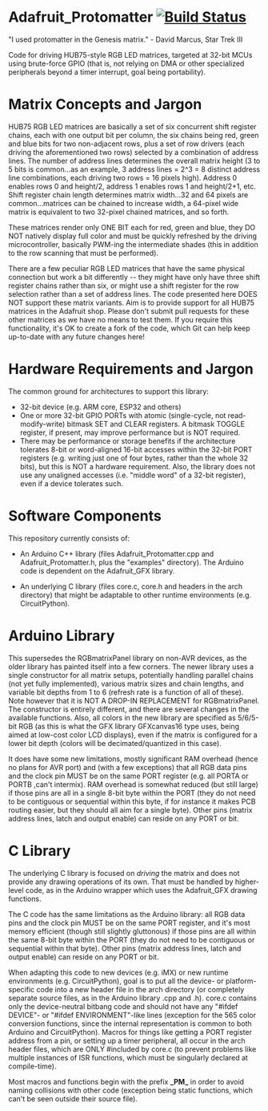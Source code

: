 # Adafruit_Protomatter [![Build Status](https://github.com/adafruit/Adafruit_Protomatter/workflows/Arduino%20Library%20CI/badge.svg)](https://github.com/adafruit/Adafruit_Protomatter/actions)

"I used protomatter in the Genesis matrix." - David Marcus, Star Trek III

Code for driving HUB75-style RGB LED matrices, targeted at 32-bit MCUs
using brute-force GPIO (that is, not relying on DMA or other specialized
peripherals beyond a timer interrupt, goal being portability).

# Matrix Concepts and Jargon

HUB75 RGB LED matrices are basically a set of six concurrent shift register
chains, each with one output bit per column, the six chains being red, green
and blue bits for two non-adjacent rows, plus a set of row drivers (each
driving the aforementioned two rows) selected by a combination of address
lines. The number of address lines determines the overall matrix height
(3 to 5 bits is common...as an example, 3 address lines = 2^3 = 8 distinct
address line combinations, each driving two rows = 16 pixels high). Address
0 enables rows 0 and height/2, address 1 enables rows 1 and height/2+1, etc.
Shift register chain length determines matrix width...32 and 64 pixels are
common...matrices can be chained to increase width, a 64-pixel wide matrix
is equivalent to two 32-pixel chained matrices, and so forth.

These matrices render only ONE BIT each for red, green and blue, they DO NOT
natively display full color and must be quickly refreshed by the driving
microcontroller, basically PWM-ing the intermediate shades (this in addition
to the row scanning that must be performed).

There are a few peculiar RGB LED matrices that have the same physical
connection but work a bit differently -- they might have only have three
shift register chains rather than six, or might use a shift register for
the row selection rather than a set of address lines. The code presented
here DOES NOT support these matrix variants. Aim is to provide support for
all HUB75 matrices in the Adafruit shop. Please don't submit pull requests
for these other matrices as we have no means to test them. If you require
this functionality, it's OK to create a fork of the code, which Git can
help keep up-to-date with any future changes here!

# Hardware Requirements and Jargon

The common ground for architectures to support this library:

* 32-bit device (e.g. ARM core, ESP32 and others)
* One or more 32-bit GPIO PORTs with atomic (single-cycle, not
  read-modify-write) bitmask SET and CLEAR registers. A bitmask TOGGLE
  register, if present, may improve performance but is NOT required.
* There may be performance or storage benefits if the architecture tolerates
  8-bit or word-aligned 16-bit accesses within the 32-bit PORT registers
  (e.g. writing just one of four bytes, rather than the whole 32 bits), but
  this is NOT a hardware requirement. Also, the library does not use any
  unaligned accesses (i.e. "middle word" of a 32-bit register), even if a
  device tolerates such.

# Software Components

This repository currently consists of:

* An Arduino C++ library (files Adafruit_Protomatter.cpp and
  Adafruit_Protomatter.h, plus the "examples" directory). The Arduino code
  is dependent on the Adafruit_GFX library.

* An underlying C library (files core.c, core.h and headers in the arch
  directory) that might be adaptable to other runtime environments (e.g.
  CircuitPython).

# Arduino Library

This supersedes the RGBmatrixPanel library on non-AVR devices, as the older
library has painted itself into a few corners. The newer library uses a
single constructor for all matrix setups, potentially handling parallel
chains (not yet fully implemented), various matrix sizes and chain lengths,
and variable bit depths from 1 to 6 (refresh rate is a function of all of
these). Note however that it is NOT A DROP-IN REPLACEMENT for RGBmatrixPanel.
The constructor is entirely different, and there are several changes in the
available functions. Also, all colors in the new library are specified as
5/6/5-bit RGB (as this is what the GFX library GFXcanvas16 type uses, being
aimed at low-cost color LCD displays), even if the matrix is configured for
a lower bit depth (colors will be decimated/quantized in this case).

It does have some new limitations, mostly significant RAM overhead (hence
no plans for AVR port) and (with a few exceptions) that all RGB data pins
and the clock pin MUST be on the same PORT register (e.g. all PORTA or PORTB
,can't intermix). RAM overhead is somewhat reduced (but still large) if
those pins are all in a single 8-bit byte within the PORT (they do not need
to be contiguous or sequential within this byte, if for instance it makes
PCB routing easier, but they should all aim for a single byte). Other pins
(matrix address lines, latch and output enable) can reside on any PORT or bit.

# C Library

The underlying C library is focused on *driving* the matrix and does not
provide any drawing operations of its own. That must be handled by
higher-level code, as in the Arduino wrapper which uses the Adafruit_GFX
drawing functions.

The C code has the same limitations as the Arduino library: all RGB data
pins and the clock pin MUST be on the same PORT register, and it's most
memory efficient (though still slightly gluttonous) if those pins are all
within the same 8-bit byte within the PORT (they do not need to be
contiguous or sequential within that byte). Other pins (matrix address lines,
latch and output enable) can reside on any PORT or bit.

When adapting this code to new devices (e.g. iMX) or new runtime environments
(e.g. CircuitPython), goal is to put all the device- or platform-specific
code into a new header file in the arch directory (or completely separate
source files, as in the Arduino library .cpp and .h). core.c contains only
the device-neutral bitbang code and should not have any "#ifdef DEVICE"- or
"#ifdef ENVIRONMENT"-like lines (exception for the 565 color conversion
functions, since the internal representation is common to both Arduino and
CircuitPython). Macros for things like getting a PORT register address from
a pin, or setting up a timer peripheral, all occur in the arch header files,
which are ONLY #included by core.c (to prevent problems like multiple
instances of ISR functions, which must be singularly declared at
compile-time).

Most macros and functions begin with the prefix **\_PM\_** in order to
avoid naming collisions with other code (exception being static functions,
which can't be seen outside their source file).
